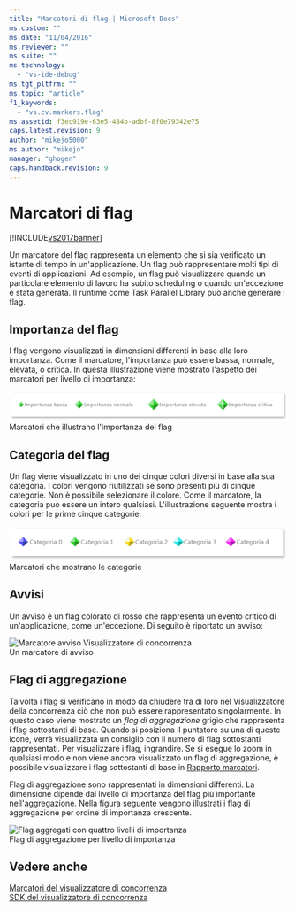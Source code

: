 ```yaml
---
title: "Marcatori di flag | Microsoft Docs"
ms.custom: ""
ms.date: "11/04/2016"
ms.reviewer: ""
ms.suite: ""
ms.technology: 
  - "vs-ide-debug"
ms.tgt_pltfrm: ""
ms.topic: "article"
f1_keywords: 
  - "vs.cv.markers.flag"
ms.assetid: f3ec919e-63e5-484b-adbf-8f0e79342e75
caps.latest.revision: 9
author: "mikejo5000"
ms.author: "mikejo"
manager: "ghogen"
caps.handback.revision: 9
---
```

# Marcatori di flag
[!INCLUDE[vs2017banner](../code-quality/includes/vs2017banner.md)]

Un marcatore del flag rappresenta un elemento che si sia verificato un istante di tempo in un'applicazione.  Un flag può rappresentare molti tipi di eventi di applicazioni.  Ad esempio, un flag può visualizzare quando un particolare elemento di lavoro ha subito scheduling o quando un'eccezione è stata generata.  Il runtime come Task Parallel Library può anche generare i flag.  
  
## Importanza del flag  
 I flag vengono visualizzati in dimensioni differenti in base alla loro importanza.  Come il marcatore, l'importanza può essere bassa, normale, elevata, o critica.  In questa illustrazione viene mostrato l'aspetto dei marcatori per livello di importanza:  
  
 ![Marcatori di importanza bassa, normale, alta e critica](../profiling/media/cvmarkerimportance.png "CVMarkerImportance")  
Marcatori che illustrano l'importanza del flag  
  
## Categoria del flag  
 Un flag viene visualizzato in uno dei cinque colori diversi in base alla sua categoria.  I colori vengono riutilizzati se sono presenti più di cinque categorie.  Non è possibile selezionare il colore.  Come il marcatore, la categoria può essere un intero qualsiasi.  L'illustrazione seguente mostra i colori per le prime cinque categorie.  
  
 ![Cinque colori di marcatori categoria](../profiling/media/cvmarkercategory.png "CVMarkerCategory")  
Marcatori che mostrano le categorie  
  
## Avvisi  
 Un avviso è un flag colorato di rosso che rappresenta un evento critico di un'applicazione, come un'eccezione.  Di seguito è riportato un avviso:  
  
 ![Marcatore avviso Visualizzatore di concorrenza](../profiling/media/cvmarkeralert.png "CVMarkerAlert")  
Un marcatore di avviso  
  
## Flag di aggregazione  
 Talvolta i flag si verificano in modo da chiudere tra di loro nel Visualizzatore della concorrenza ciò che non può essere rappresentato singolarmente.  In questo caso viene mostrato un *flag di aggregazione* grigio che rappresenta i flag sottostanti di base.  Quando si posiziona il puntatore su una di queste icone, verrà visualizzata un consiglio con il numero di flag sottostanti rappresentati.  Per visualizzare i flag, ingrandire.  Se si esegue lo zoom in qualsiasi modo e non viene ancora visualizzato un flag di aggregazione, è possibile visualizzare i flag sottostanti di base in [Rapporto marcatori](../profiling/markers-report.md).  
  
 Flag di aggregazione sono rappresentati in dimensioni differenti.  La dimensione dipende dal livello di importanza del flag più importante nell'aggregazione.  Nella figura seguente vengono illustrati i flag di aggregazione per ordine di importanza crescente.  
  
 ![Flag aggregati con quattro livelli di importanza](../profiling/media/cvmarkeraggregate.png "CVMarkerAggregate")  
Flag di aggregazione per livello di importanza  
  
## Vedere anche  
 [Marcatori del visualizzatore di concorrenza](../profiling/concurrency-visualizer-markers.md)   
 [SDK del visualizzatore di concorrenza](../profiling/concurrency-visualizer-sdk.md)
